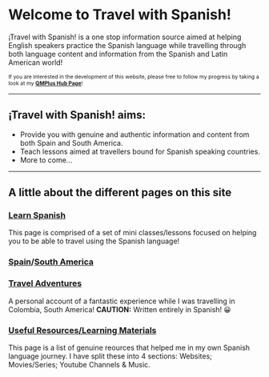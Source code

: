 <head>
  <meta charset="UTF-8">
  </head>

<h1>Welcome to Travel with Spanish!</h1>

<p>
  ¡Travel with Spanish! is a one stop information source aimed at helping English speakers practice the Spanish language while travelling through both language content and information from the Spanish and Latin American world!
  </p>

<p style="font-size:75%;">
  If you are interested in the development of this website, please free to follow my progress by taking a look at my <a href="https://hub.qmplus.qmul.ac.uk/view/view.php?t=4PMb3Y5QLKh7enARmxdF"><strong>QMPlus Hub Page</strong></a>!
  </p>

<hr>
  
<h2>¡Travel with Spanish! aims:</h2>

<p>
  <ul>
    <li>Provide you with genuine and authentic information and content from both Spain and South America.</li>
    <li>Teach lessons aimed at travellers bound for Spanish speaking countries.</li>
    <li>More to come...</li>
  </ul>
</p>
 
<hr>

<h2>A little about the different pages on this site</h2>

<h3><a href="{{ site.github.learnspanish }}">Learn Spanish</a></h3>
<p>This page is comprised of a set of mini classes/lessons focused on helping you to be able to travel using the Spanish language!
  </p>

<h3><a href="{{ site.github.spain }}">Spain</a>/<a href="{{ site.github.southamerica }}">South America</a></h3>
<p>
  </p>

<h3><a href="{{ site.github.traveladventures }}">Travel Adventures</a></h3>
<p>A personal account of a fantastic experience while I was travelling in Colombia, South America! <strong>CAUTION:</strong> Written entirely in Spanish! 😀
  </p>

<h3><a href="{{ site.github.resources }}">Useful Resources/Learning Materials</a></h3>
<p>This page is a list of genuine reources that helped me in my own Spanish language journey. I have split these into 4 sections: Websites; Movies/Series; Youtube Channels & Music.
  </p>
